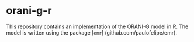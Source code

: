 # orani-g-r

This repository contains an implementation of the ORANI-G model in R. The model is written using the package [`emr`] (github.com/paulofelipe/emr).
